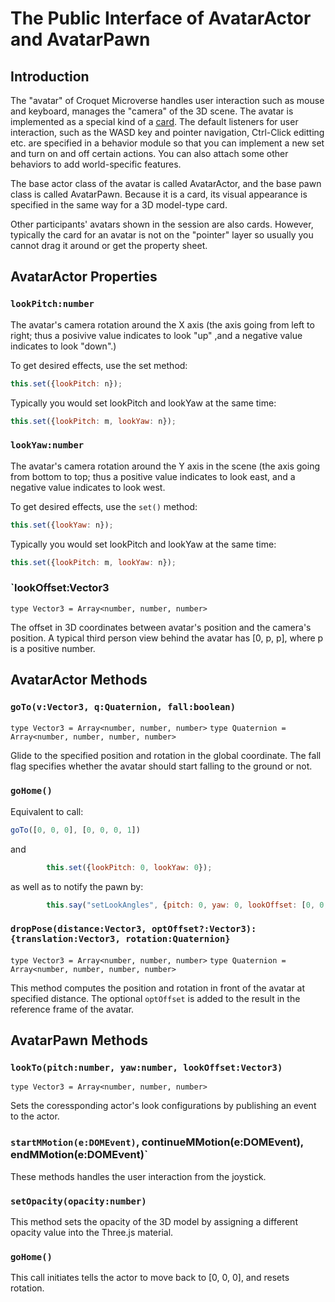 # The Public Interface of AvatarActor and AvatarPawn

## Introduction

The "avatar" of Croquet Microverse handles user interaction such as mouse and keyboard, manages the "camera" of the 3D scene.  The avatar is implemented as a special kind of a [card](./Card.md). The default listeners for user interaction, such as the WASD key and pointer navigation, Ctrl-Click editting etc. are specified in a behavior module so that you can implement a new set and turn on and off certain actions. You can also attach some other behaviors to add world-specific features.

The base actor class of the avatar is called AvatarActor, and the base pawn class is called AvatarPawn. Because it is a card, its visual appearance is specified in the same way for a 3D model-type card.

Other participants' avatars shown in the session are also cards. However, typically the card for an avatar is not on the "pointer" layer so usually you cannot drag it around or get the property sheet.

## AvatarActor Properties

### `lookPitch:number`

The avatar's camera rotation around the X axis (the axis going from left to right; thus a posivive value indicates to look "up" ,and a negative value indicates to look "down".)

To get desired effects, use the set method:

```JavaScript
this.set({lookPitch: n});
```

Typically you would set lookPitch and lookYaw at the same time:

```JavaScript
this.set({lookPitch: m, lookYaw: n});
```

### `lookYaw:number`

The avatar's camera rotation around the Y axis in the scene (the axis going from bottom to top; thus a positive value indicates to look east, and a negative value indicates to look west.

To get desired effects, use the `set()` method:

```JavaScript
this.set({lookYaw: n});
```

Typically you would set lookPitch and lookYaw at the same time:

```JavaScript
this.set({lookPitch: m, lookYaw: n});
```

### `lookOffset:Vector3
`type Vector3 = Array<number, number, number>`

The offset in 3D coordinates between avatar's position and the camera's position. A typical third person view behind the avatar has [0, p, p], where p is a positive number.

## AvatarActor Methods

### `goTo(v:Vector3, q:Quaternion, fall:boolean)`
`type Vector3 = Array<number, number, number>`
`type Quaternion = Array<number, number, number, number>`

Glide to the specified position and rotation in the global coordinate. The fall flag specifies whether the avatar should start falling to the ground or not.

### `goHome()`

Equivalent to call:

```JavaScript
goTo([0, 0, 0], [0, 0, 0, 1])
```

and

```JavaScript
        this.set({lookPitch: 0, lookYaw: 0});
```

as well as to notify the pawn by:

```JavaScript
        this.say("setLookAngles", {pitch: 0, yaw: 0, lookOffset: [0, 0, 0]});
```			  

### `dropPose(distance:Vector3, optOffset?:Vector3):{translation:Vector3, rotation:Quaternion}`
`type Vector3 = Array<number, number, number>`
`type Quaternion = Array<number, number, number, number>`

This method computes the position and rotation in front of the avatar at specified distance. The optional `optOffset` is added to the result in the reference frame of the avatar.

## AvatarPawn Methods

### `lookTo(pitch:number, yaw:number, lookOffset:Vector3)`
`type Vector3 = Array<number, number, number>`

Sets the coressponding actor's look configurations by publishing an event to the actor.


### `startMMotion(e:DOMEvent)`, continueMMotion(e:DOMEvent), endMMotion(e:DOMEvent)`

These methods handles the user interaction from the joystick.

### `setOpacity(opacity:number)`

This method sets the opacity of the 3D model by assigning a different opacity value into the Three.js material.

### `goHome()`

This call initiates tells the actor to move back to [0, 0, 0], and resets rotation.
